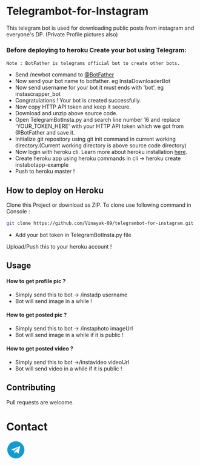 # Telegrambot-for-Instagram

This telegram bot is used for downloading public posts from instagram and everyone's DP. (Private Profile pictures also)

### Before deploying to heroku Create your bot using Telegram:
    Note : BotFather is telegrams official bot to create other bots.
* Send /newbot command to [@BotFather](https://t.me/BotFather)
* Now send your bot name to botfather. eg InstaDownloaderBot
* Now send username for your bot it must ends with 'bot'. eg instascrapper_bot
* Congratulations ! Your bot is created successfully.
* Now copy HTTP API token and keep it secure.
* Download and unzip above source code.
* Open TelegramBotInsta.py and search line number 16 and replace 'YOUR_TOKEN_HERE' with your HTTP API token which we got from @BotFather and save it.
* Initialize git repository using git init command in current working directory.(Current working directory is above source code directory)
* Now login with heroku cli. Learn more about heroku installation [here]("https://devcenter.heroku.com/articles/heroku-cli").
* Create heroku app using heroku commands in cli -> heroku create instabotapp-example
* Push to heroku master !

## How to deploy on Heroku

Clone this Project or download as ZIP.
To clone use following command in Console :

```bash
git clone https://github.com/Vinayak-09/telegrambot-for-instagram.git
```
* Add your bot token in TelegramBotInsta.py file

Upload/Push this to your heroku account !

## Usage

#### How to get profile pic ?
  * Simply send this to bot -> /instadp username
  * Bot will send image in a while !
#### How to get posted pic ?
  * Simply send this to bot -> /instaphoto imageUrl
  * Bot will send image in a while if it is public !
#### How to get posted video ?
  * Simply send this to bot ->/instavideo videoUrl
  * Bot will send video in a while if it is public !

## Contributing
Pull requests are welcome.

# Contact
[<img src="media/telegram.webp" height=50 />](https://t.me/vinayak_09)

